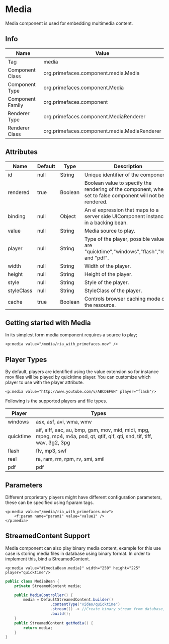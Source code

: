# Media

Media component is used for embedding multimedia content.

## Info

| Name | Value |
| --- | --- |
| Tag | media
| Component Class | org.primefaces.component.media.Media
| Component Type | org.primefaces.component.Media
| Component Family | org.primefaces.component |
| Renderer Type | org.primefaces.component.MediaRenderer
| Renderer Class | org.primefaces.component.media.MediaRenderer

## Attributes

| Name | Default | Type | Description | 
| --- | --- | --- | --- |
id | null | String | Unique identifier of the component.
rendered | true | Boolean | Boolean value to specify the rendering of the component, when set to false component will not be rendered.
binding | null | Object | An el expression that maps to a server side UIComponent instance in a backing bean.
value | null | String | Media source to play.
player | null | String | Type of the player, possible values are "quicktime","windows","flash","real" and "pdf".
width | null | String | Width of the player.
height | null | String | Height of the player.
style | null | String | Style of the player.
styleClass | null | String | StyleClass of the player.
cache | true | Boolean | Controls browser caching mode of the resource.

## Getting started with Media
In its simplest form media component requires a source to play;

```xhtml
<p:media value="/media/ria_with_primefaces.mov" />
```

## Player Types
By default, players are identified using the value extension so for instance mov files will be played
by quicktime player. You can customize which player to use with the player attribute.

```xhtml
<p:media value="http://www.youtube.com/v/ABCDEFGH" player="flash"/>
```
Following is the supported players and file types.

| Player | Types |
| --- | --- |
windows | asx, asf, avi, wma, wmv
quicktime | aif, aiff, aac, au, bmp, gsm, mov, mid, midi, mpg, mpeg, mp4, m4a, psd, qt, qtif, qif, qti, snd, tif, tiff, wav, 3g2, 3pg
flash | flv, mp3, swf
real | ra, ram, rm, rpm, rv, smi, smil
pdf | pdf

## Parameters
Different proprietary players might have different configuration parameters, these can be specified
using f:param tags.

```xhtml
<p:media value="/media/ria_with_primefaces.mov">
    <f:param name="param1" value="value1" />
</p:media>
```
## StreamedContent Support
Media component can also play binary media content, example for this use case is storing media
files in database using binary format. In order to implement this, bind a StreamedContent.

```xhtml
<p:media value="#{mediaBean.media}" width="250" height="225" player="quicktime"/>
```
```java
public class MediaBean {
    private StreamedContent media;

    public MediaController() {
        media = DefaultStreamedContent.builder()
                    .contentType("video/quicktime")
                    .stream(() -> //Create binary stream from database)
                    .build();
    }
    public StreamedContent getMedia() { 
        return media;
    }
}
```
